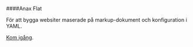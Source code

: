####Anax Flat

För att bygga websiter maserade på markup-dokument och konfiguration i YAML.

[Kom igång](http://dbwebb.se/kunskap/bygg-me-sida-med-anax-flat).
